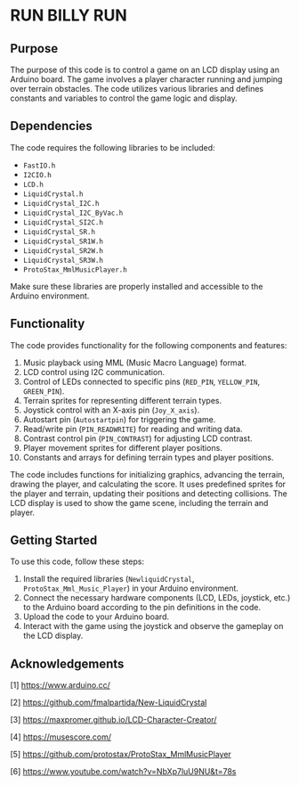 # RUN BILLY RUN

## Purpose
The purpose of this code is to control a game on an LCD display using an Arduino board. The game involves a player character running and jumping over terrain obstacles. The code utilizes various libraries and defines constants and variables to control the game logic and display.

## Dependencies
The code requires the following libraries to be included:

- `FastIO.h`
- `I2CIO.h`
- `LCD.h`
- `LiquidCrystal.h`
- `LiquidCrystal_I2C.h`
- `LiquidCrystal_I2C_ByVac.h`
- `LiquidCrystal_SI2C.h`
- `LiquidCrystal_SR.h`
- `LiquidCrystal_SR1W.h`
- `LiquidCrystal_SR2W.h`
- `LiquidCrystal_SR3W.h`
- `ProtoStax_MmlMusicPlayer.h`

Make sure these libraries are properly installed and accessible to the Arduino environment.

## Functionality
The code provides functionality for the following components and features:

1. Music playback using MML (Music Macro Language) format.
2. LCD control using I2C communication.
3. Control of LEDs connected to specific pins (`RED_PIN`, `YELLOW_PIN`, `GREEN_PIN`).
4. Terrain sprites for representing different terrain types.
5. Joystick control with an X-axis pin (`Joy_X_axis`).
6. Autostart pin (`Autostartpin`) for triggering the game.
7. Read/write pin (`PIN_READWRITE`) for reading and writing data.
8. Contrast control pin (`PIN_CONTRAST`) for adjusting LCD contrast.
9. Player movement sprites for different player positions.
10. Constants and arrays for defining terrain types and player positions.

The code includes functions for initializing graphics, advancing the terrain, drawing the player, and calculating the score. It uses predefined sprites for the player and terrain, updating their positions and detecting collisions. The LCD display is used to show the game scene, including the terrain and player.

## Getting Started
To use this code, follow these steps:

1. Install the required libraries (`NewliquidCrystal`, `ProtoStax_Mml_Music_Player`) in your Arduino environment.
2. Connect the necessary hardware components (LCD, LEDs, joystick, etc.) to the Arduino board according to the pin definitions in the code.
3. Upload the code to your Arduino board.
4. Interact with the game using the joystick and observe the gameplay on the LCD display.

## Acknowledgements

[1] https://www.arduino.cc/

[2] https://github.com/fmalpartida/New-LiquidCrystal

[3] https://maxpromer.github.io/LCD-Character-Creator/

[4] https://musescore.com/

[5] https://github.com/protostax/ProtoStax_MmlMusicPlayer

[6] https://www.youtube.com/watch?v=NbXp7luU9NU&t=78s
